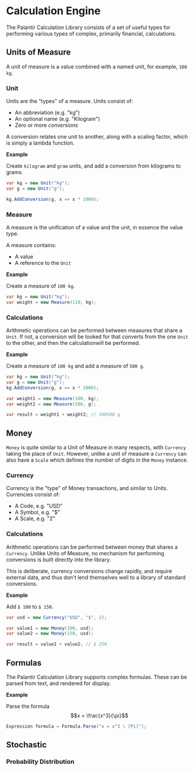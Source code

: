 # Calculation Engine
The Palantir Calculation Library consists of a set of useful types for performing various types of complex, primarily financial, calculations.

## Units of Measure
A unit of measure is a value combined with a named unit, for example, ```100 kg```.

### Unit
Units are the "types" of a measure. Units consist of:

* An abbreviation (e.g. "kg")
* An optional name (e.g. "Kilogram")
* Zero or more *conversions*

A conversion relates one unit to another, along with a scaling factor, which is simply a lambda function.

**Example**

Create ```kilogram``` and ```gram``` units, and add a conversion from kilograms to grams.

~~~csharp
var kg = new Unit("kg");
var g = new Unit("g");

kg.AddConversion(g, x => x * 1000);
~~~

### Measure
A measure is the unification of a value and the unit, in essence the value type.

A measure contains:

* A value
* A reference to the ```Unit```

**Example**

Create a measure of ```100 kg```.

~~~csharp
var kg = new Unit("kg");
var weight = new Measure(110, kg);
~~~

### Calculations
Arithmetic operations can be performed between measures that share a ```Unit```. If not, a conversion will be looked for that converts from the one ```Unit``` to the other, and then the calculationwill be performed.

**Example**

Create a measure of ```100 kg``` and add a measure of ```500 g```.

~~~csharp
var kg = new Unit("kg");
var g = new Unit("g");
kg.AddConversion(g, x => x * 1000);

var weight1 = new Measure(100, kg);
var weight2 = new Measure(500, g);

var result = weight1 + weight2; // 100500 g
~~~

## Money
```Money``` is quite similar to a Unit of Measure in many respects, with ```Currency``` taking the place of ```Unit```. However, unlike a unit of measure a ```Currency``` can also have a ```Scale``` which defines the number of digits in the ```Money``` instance.

### Currency

Currency is the "type" of Money transactions, and similar to Units. Currencies consist of:

* A Code, e.g. "USD"
* A Symbol, e.g. "$"
* A Scale, e.g. "2"

### Calculations
Arithmetic operations can be performed between money that shares a ```Currency```. Unlike Units of Measure, no mechanism for performing conversions is built directly into the library.

This is deliberate, currency conversions change rapidly, and require external data, and thus don't lend themselves well to a library of standard conversions.

**Example**

Add ```$ 100``` to ```$ 150```.

~~~csharp
var usd = new Currency("USD", "$", 2);

var value1 = new Money(100, usd);
var value2 = new Money(150, usd);

var result = value1 + value2; // $ 250
~~~

## Formulas

The Palantir Calculation Library supports complex formulas. These can be parsed from text, and rendered for display.

**Example**

Parse the formula $$x = \frac{x^3}{\pi}$$

~~~csharp
Expression formula = Formula.Parse("x = x^3 \ [Pi]");
~~~

## Stochastic
### Probability Distribution

